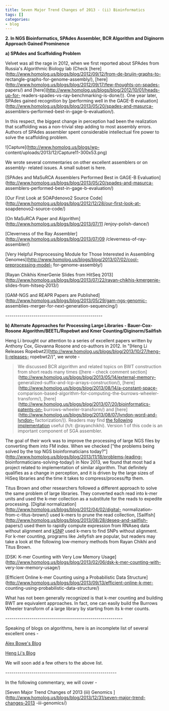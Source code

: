 ```yaml
---
title: Seven Major Trend Changes of 2013 - (ii) Bioinformatics
tags: []
categories:
- blog
---
```

**2\. In NGS Bioinformatics, SPAdes Assembler, BCR Algorithm and Diginorm Approach Gained Prominence**
<!--more-->

**a) SPAdes and Scaffolding Problem**

Velvet was all the rage in 2012, when we first reported about SPAdes from
Russia's Algorithmic Biology lab (Check
[here](http://www.homolog.us/blogs/blog/2012/09/12/from-de-bruijn-graphs-to-
rectangle-graphs-for-genome-assembly/),
[here](http://www.homolog.us/blogs/blog/2012/09/17/few-thoughts-on-spades-
papers/) and [here](http://www.homolog.us/blogs/blog/2012/10/01/heads-up-for-
readers-spades-vs-ray-benchmarking-is-done/)). One year later, SPAdes gained
recognition by [performing well in the GAGE-B
evaluation](http://www.homolog.us/blogs/blog/2013/05/20/spades-and-masurca-
assemblers-performed-best-in-gage-b-evaluation/).

In this respect, the biggest change in perception had been the realization
that scaffolding was a non-trivial step adding to most assembly errors.
Authors of SPAdes assembler spent considerable intellectual fire power to
solve the scaffolding problem.

![Capture](http://www.homolog.us/blogs/wp-
content/uploads/2013/12/Capture11-300x53.png)

We wrote several commentaries on other excellent assemblers or on assembly-
related issues. A small subset is here.

[SPAdes and MaSuRCA Assemblers Performed Best in GAGE-B
Evaluation](http://www.homolog.us/blogs/blog/2013/05/20/spades-and-masurca-
assemblers-performed-best-in-gage-b-evaluation/)

[Our First Look at SOAPdenovo2 Source
Code](http://www.homolog.us/blogs/blog/2012/12/28/our-first-look-at-
soapdenovo2-source-code/)

[On MaSuRCA Paper and Algorithm](http://www.homolog.us/blogs/blog/2013/07/11
/enjoy-polish-dance/)

[Cleverness of the Ray Assembler](http://www.homolog.us/blogs/blog/2013/07/09
/cleverness-of-ray-assembler/)

[Very Helpful Preprocessing Module for Those Interested in Assembling
Genomes](http://www.homolog.us/blogs/blog/2013/07/02/cool-preprocessing-model-
for-genome-assembly/)

[Rayan Chikhis KmerGenie Slides from HitSeq
2013](http://www.homolog.us/blogs/blog/2013/07/22/rayan-chikhis-kmergenie-
slides-from-hitseq-2013/)

[GAM-NGS and REAPR Papers are
Published](http://www.homolog.us/blogs/blog/2013/05/29/gam-ngs-genomic-
assemblies-merger-for-next-generation-sequencing/)

\------------------------------------------------

**b) Alternate Approaches for Processing Large Libraries - Bauer-Cox-Rosone Algorithm/BEETL/Ropebwt and Kmer Counting/Diginorm/Sailfish**

Heng Li brought our attention to a series of excellent papers written by
Anthony Cox, Giovanna Rosone and co-authors in 2012. In "[Heng Li Releases
Ropebwt2](http://www.homolog.us/blogs/blog/2013/10/27/heng-li-releases-
ropebwt2/)", we wrote -

> We discussed BCR algorithm and related topics on BWT construction from short
reads many times ([here - check comment
section](http://www.homolog.us/blogs/blog/2013/05/14/external-memory-
generalized-suffix-and-lcp-arrays-construction/),
[here](http://www.homolog.us/blogs/blog/2013/08/14/a-constant-space-
comparison-based-algorithm-for-computing-the-burrows-wheeler-transform/),
[here](http://www.homolog.us/blogs/blog/2013/07/20/bioinformatics-patents-on-
burrows-wheeler-transform/) and
[here](http://www.homolog.us/blogs/blog/2013/08/07/lyndon-word-and-lyndon-
factorization/)). Readers may find [the following
implementation](https://github.com/lh3/ropebwt2) useful (h/t: @rayanchikhi).
Version 1 of this code is an important component of SGA assembler.

The goal of their work was to improve the processing of large NGS files by
converting them into FM index. When we checked ["the problems being solved by
the top NGS bioinformaticians
today?"](http://www.homolog.us/blogs/blog/2013/11/18/problems-leading-
bioinformaticians-solving-today/) in Nov 2013, we found that most had a
project related to implementation of similar algorithm. That definitely
qualifies as a change in perception, and it is driven by the large sizes of
HiSeq libraries and the time it takes to compress/process/ftp them.

Titus Brown and other researchers followed a different approach to solve the
same problem of large libraries. They converted each read into k-mer units and
used the k-mer collection as a substitute for the reads to expedite
processing. [Digital
normalization](http://www.homolog.us/blogs/blog/2012/04/02/digital-
normalization-from-c-titus-brown/) used k-mers to prune the read collection,
[Sailfish](http://www.homolog.us/blogs/blog/2013/08/28/deseq-and-sailfish-
papers/) used them to rapidly compute expression from RNAseq data without
alignment and [kSNP](http://www.homolog.us/blogs/blog/2013/12/10/ksnp/) used
k-mers to find SNPs without alignment. For k-mer counting, programs like
Jellyfish are popular, but readers may take a look at the following low-memory
methods from Rayan Chikhi and Titus Brown.

[DSK: K-mer Counting with Very Low Memory
Usage](http://www.homolog.us/blogs/blog/2013/02/06/dsk-k-mer-counting-with-
very-low-memory-usage/)

[Efficient Online k-mer Counting using a Probabilistic Data
Structure](http://www.homolog.us/blogs/blog/2013/09/13/efficient-online-k-mer-
counting-using-probabilistic-data-structure/)

What has not been generally recognized is that k-mer counting and building BWT
are equivalent approaches. In fact, one can easily build the Burrows Wheeler
transform of a large library by starting from its k-mer counts.

\----------------------------------------------------------

Speaking of blogs on algorithms, here is an incomplete list of several
excellent ones -

[Alex Bowe's Blog](http://alexbowe.com/)

[Heng Li's Blog](http://attractivechaos.wordpress.com/)

We will soon add a few others to the above list.

\-------------------------------------------------------

In the following commentary, we will cover -

[Seven Major Trend Changes of 2013 (iii) Genomics
](http://www.homolog.us/blogs/blog/2013/12/31/seven-major-trend-changes-2013
-iii-genomics/)

